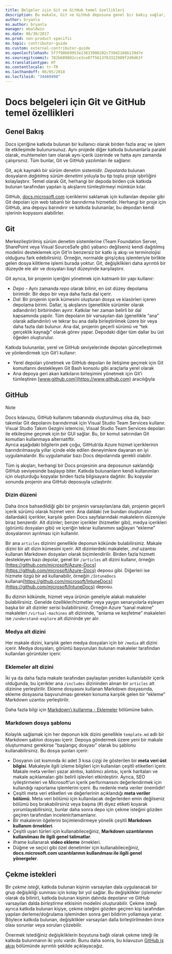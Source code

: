 ```yaml
---
title: Belgeler için Git ve GitHub temel özellikleri
description: Bu makale, Git ve GitHub deposuna genel bir bakış sağlar, içeriğin nasıl organize edildiğini ve docs.microsoft.com adlandırma kurallarını açıklar.
author: bryanla
ms.author: bryanla
manager: mbaldwin
ms.date: 06/30/2017
ms.prod: non-product-specific
ms.topic: contributor-guide
ms.custom: external-contributor-guide
ms.openlocfilehash: 5f7f90b69953e23833906202c739d2168b139d7e
ms.sourcegitcommit: 782b689882cce3ce07f5613763322989f2d0d63f
ms.translationtype: HT
ms.contentlocale: tr-TR
ms.lasthandoff: 06/05/2018
ms.locfileid: "34469498"
---
```

# <a name="git-and-github-essentials-for-docs"></a>Docs belgeleri için Git ve GitHub temel özellikleri

## <a name="overview"></a>Genel Bakış

Docs içeriğine katkıda bulunan bir kullanıcı olarak birden fazla araç ve işlem ile etkileşimde bulunursunuz. Aynı projede diğer katkıda bulunanlarla paralel olarak, muhtemelen tam olarak aynı içerik üzerinde ve hatta aynı zamanda çalışırsınız. Tüm bunlar, Git ve GitHub yazılımları ile sağlanır.

Git, açık kaynaklı bir sürüm denetim sistemidir. *Depolarda* bulunan dosyaların *dağıtılmış sürüm denetimi* yoluyla bu tip toplu proje işbirliğini kolaylaştırır. Temel olarak Git, herhangi bir depoda birden çok katkıda bulunan tarafından yapılan iş akışlarını tümleştirmeyi mümkün kılar.

GitHub, [docs.microsoft.com](https://docs.microsoft.com) içeriklerini saklamak için kullanılan depolar gibi Git depoları için web tabanlı bir barındırma hizmetidir. Herhangi bir proje için GitHub, ana depoyu barındırır ve katkıda bulunanlar, bu depodan kendi işlerinin kopyasını alabilirler.

## <a name="git"></a>Git

Merkezileştirilmiş sürüm denetim sistemlerine (Team Foundation Server, SharePoint veya Visual SourceSafe gibi) yabancı değilseniz kendi dağıtılmış modelini desteklemek için Git’in benzersiz bir katkı iş akışı ve terminolojisi olduğunu fark edebilirsiniz. Örneğin, normalde giriş/çıkış işlemleriyle birlikte gelen dosya kilitleme işlemi burada yoktur. Git, değişiklikleri daha ayrıntılı bir düzeyde ele alır ve dosyaları bayt düzeyinde karşılaştırır.

Git ayrıca, bir projenin içeriğini yönetmek için katmanlı bir yapı kullanır:

- *Depo* - Aynı zamanda *repo* olarak bilinir, en üst düzey depolama birimidir. Bir depo bir veya daha fazla dal içerir.
- *Dal*: Bir projenin içerik kümesini oluşturan dosya ve klasörleri içeren depolama birimi. Dallar, iş akışlarını (genellikle sürümler olarak adlandırılır) birbirinden ayırır. Katkılar her zaman belirli bir dal kapsamında yapılır. Tüm depoların bir varsayılan dalı (genellikle “ana” olarak adlandırılır) ve tekrar bu ana dalla birleştirilmek üzere bir veya daha fazla dalı bulunur. Ana dal, projenin geçerli sürümü ve "tek gerçeklik kaynağı" olarak görev yapar. Depodaki diğer tüm dallar bu üst öğeden oluşturulur.

Katkıda bulunanlar, yerel ve GitHub seviyelerinde depoları güncelleştirmek ve yönlendirmek için Git’i kullanır:

- Yerel depoları yönetmek ve GitHub depoları ile iletişime geçmek için Git komutlarını destekleyen Git Bash konsolu gibi araçlarla yerel olarak
- Ana depoya geri akan katkıların birleşimini yönetmek için Git’i tümleştiren [www.github.com](https://www.github.com) aracılığıyla

## <a name="github"></a>GitHub

> [!NOTE]
> Docs kılavuzu, GitHub kullanımı tabanında oluşturulmuş olsa da, bazı takımlar Git depolarını barındırmak için Visual Studio Team Services kullanır. Visual Studio Takım Gezgini istemcisi, Visual Studio Team Services depoları ile etkileşime geçmek için bir GUI sağlar. Bu, bir komut satırından Git komutları kullanmaya alternatiftir.
> </br>
> Ayrıca aşağıdaki bilgilerin pek çoğu, GitHub’da Azure hizmet içeriklerinin barındırılmasıyla yıllar içinde elde edilen deneyimlere dayanan en iyi uygulamalardır. Bu uygulamalar bazı Docs depolarında gerekli olabilir.

Tüm iş akışları, herhangi bir Docs projesinin ana deposunun saklandığı GitHub seviyesinde başlayıp biter. Katkıda bulunanların kendi kullanımları için oluşturduğu kopyalar birden fazla bilgisayara dağıtılır. Bu kopyalar sonunda projenin ana GitHub deposuyla uzlaştırılır.

### <a name="directory-organization"></a>Dizin düzeni

Daha önce bahsedildiği gibi bir projenin varsayılan/ana dalı, projenin geçerli içerik sürümü olarak hizmet verir. Ana daldaki (ve bundan oluşturulan dallardaki) içerikler, karşılık gelen Docs sayfalarındaki makalelerin düzeniyle biraz benzerdir. Alt dizinler; benzer içerikler (hizmetler gibi), medya içerikleri (görüntü dosyaları gibi) ve içeriğin tekrar kullanımını sağlayan “ekleme” dosyalarının ayrılması için kullanılır.

Bir ana `articles` dizinini genellikle deponun kökünde bulabilirsiniz. Makale dizini bir alt dizin kümesini içerir. Alt dizinlerdeki makaleler, *.md* uzantısı kullanan Markdown dosyaları olarak biçimlendirilir. Birden fazla hizmeti destekleyen bazı depolar, genel bir `/articles` alt dizini kullanır, örneğin [https://github.com/microsoft/Azure-Docs](https://github.com/microsoft/Azure-Docs) deposu gibi. Diğerleri ise hizmete özgü bir ad kullanabilir, örneğin `/IntuneDocs` kullanan[https://github.com/microsoft/IntuneDocs](https://github.com/microsoft/IntuneDocs) deposu.

Bu dizinin kökünde, hizmet veya ürünün geneliyle alakalı makaleler bulabilirsiniz. Genelde özellikler/hizmetler veya yaygın senaryolarla eşleşen başka bir alt dizinler serisi bulabilirsiniz. Örneğin Azure “sanal makine” makaleleri `/virtual-machines` alt dizininde, “anlama ve keşfetme” makaleleri ise `/understand-explore` alt dizininde yer alır.

### <a name="media-subdirectory"></a>Medya alt dizini

Her makale dizini, karşılık gelen medya dosyaları için bir `/media` alt dizini içerir. Medya dosyaları, görüntü başvuruları bulunan makaleler tarafından kullanılan görüntüler içerir.

### <a name="includes-subdirectory"></a>Eklemeler alt dizini

İki ya da daha fazla makale tarafından paylaşılan yeniden kullanılabilir içerik olduğunda, bu içerikler ana `/includes` dizininden alınan bir `articles` alt dizinine yerleştirilir. Ekleme dosyasını kullanan Markdown dosyasında, ekleme dosyasına başvurulması gereken konuma karşılık gelen bir “ekleme” Markdown uzantısı yerleştirilir.

Daha fazla bilgi için [Markdown’ı kullanma - Eklemeler](how-to-write-use-markdown.md#includes) bölümüne bakın.

### <a name="markdown-file-template"></a>Markdown dosya şablonu

Kolaylık sağlamak için her deponun kök dizini genellikle `template.md` adlı bir Markdown şablon dosyası içerir. Depoya göndermek üzere yeni bir makale oluşturmanız gerekirse "başlangıç dosyası" olarak bu şablonu kullanabilirsiniz. Bu dosya şunları içerir:

- Dosyanın üst kısmında iki adet 3 kısa çizgi ile gösterilen bir **meta veri üst bilgisi**. Makaleyle ilgili izleme bilgileri için kullanılan çeşitli etiketleri içerir. Makale meta verileri yazar alıntısı, katılımcı alıntısı, içerik haritaları ve makale açıklamaları gibi belirli işlevleri etkinleştirir. Ayrıca, SEO iyileştirmeleri ve Microsoft’un içerik performansını değerlendirmek için kullandığı raporlama işlemlerini içerir. Bu nedenle meta veriler önemlidir!
- Çeşitli meta veri etiketleri ve değerlerinin açıklandığı **meta veriler bölümü**. Meta veri bölümü için kullanılacak değerlerden emin değilseniz bölümü boş bırakabilirsiniz veya başına (#) diyez etiketi koyarak yorumlayabilirsiniz, bunlar daha sonra depo için çekme isteğini gözden geçiren tarafından incelenir/tamamlanır.
- Bir makalenin öğelerini biçimlendirmeye yönelik çeşitli **Markdown kullanım örnekleri**.
- Çeşitli uyarı türleri için kullanabileceğiniz, **Markdown uzantılarının kullanılması ile ilgili genel talimatlar**.
- iframe kullanarak **video ekleme** örnekleri.
- Düğme ve seçici gibi özel denetimler için kullanabileceğiniz, **docs.microsoft.com uzantılarının kullanılması ile ilgili genel yönergeler**.

## <a name="pull-requests"></a>Çekme istekleri

Bir *çekme isteği*, katkıda bulunan kişinin varsayılan dala uygulanacak bir grup değişikliği sunması için kolay bir yol sağlar. Bu değişiklikler (*işlemeler* olarak da bilinir), katkıda bulunan kişinin dalında depolanır ve GitHub varsayılan dalda *birleştirme* etkisinin modelini oluşturabilir. Çekme isteği ayrıca katkıda bulunan kişiye, çekme isteğini gözden geçiren kişi tarafından yapılan derleme/doğrulama işleminden sonra geri bildirim yollamaya yarar. Böylece katkıda bulunan, değişiklikler varsayılan dalla birleştirilmeden önce olası sorunlar veya soruları çözebilir.

Önermek istediğiniz değişikliklerin boyutuna bağlı olarak çekme isteği ile katkıda bulunmanın iki yolu vardır. Bunu daha sonra, bu kılavuzun [GitHub iş akışı](how-to-write-workflows-major.md) bölümünde ayrıntılı şekilde açıklayacağız.

<!---- Reference links for Docs landing pages, associated GitHub repositories, and related Forums matrix. ------------------>
<!---- PLEASE INSERT URLS IN ASCENDING SORT ORDER, AND REMOVE LOCALE SEGMENT FROM URLS (that is, en-us) FOR LOCALIZED FORUMS! -->
<!---- NOTE: these links are saved for future use in another/new article; no longer used above in this article --->
[Visual-Studio-Page]:(https://docs.microsoft.com/en-us/visualstudio/index)
[Visual-Studio-Repo-Internal]:(https://github.com/Microsoft/vsdocs)
[Visual-Studio-Repo-External]:(https://github.com/Microsoft/visualstudio-docs)
[Visual-Studio-SO]: (https://stackoverflow.com/search?q=Visual+Studio+2017)
[Dotnet-Page]: https://docs.microsoft.com/dotnet
[Dotnet-Core-Page]: https://docs.microsoft.com/dotnet/articles/welcome
[Dotnet-Core-Repo]: https://github.com/dotnet/docs
[EM-ATA-Land]: https://docs.microsoft.com/advanced-threat-analytics/
[EM-ATA-Repo]: https://github.com/Microsoft/ATADocs
[EM-AzureAD-Land]: https://docs.microsoft.com/active-directory/
[EM-AzureAD-Repo]: https://github.com/Azure/azure-content/tree/master/articles/active-directory/
[EM-AzureRMS-Land]: https://docs.microsoft.com/rights-management/
[EM-AzureRMS-Repo]: https://github.com/Microsoft/Azure-RMSDocs
[EM-Intune-Land]: https://docs.microsoft.com/intune/
[EM-Intune-Repo]: https://github.com/microsoft/intuneDocs
[EM-Land-Page]: https://docs.microsoft.com/enterprise-mobility/
[EM-Land-Repo]: https://github.com/Microsoft/EMDocs/
[EM-MFA-Land]: https://docs.microsoft.com/multi-factor-authentication/
[EM-MFA-Repo]: https://github.com/Azure/azure-content/tree/master/articles/multi-factor-authentication
[EM-MIM-Land]: https://docs.microsoft.com/microsoft-identity-manager/
[EM-MIM-Repo]: https://github.com/Microsoft/MIMDocs
[EM-RemoteApp-Land]: https://docs.microsoft.com/en-us/remoteapp/
[EM-RemoteApp-Repo]: https://github.com/Azure/azure-content/tree/master/articles/remoteapp
[Forum-MSDN-ATA]: https://social.technet.microsoft.com/Forums/en-US/home?forum=mata
[Forum-MSDN-AzureAD]: https://social.msdn.microsoft.com/Forums/en-US/home?forum=WindowsAzureAD
[Forum-MSDN-AzureRMS]: https://social.technet.microsoft.com/Forums/en-US/home?forum=rmsapps%2Crmscloud&filter=alltypes&sort=lastpostdesc
[Forum-MSDN-EM]: https://social.technet.microsoft.com/Forums/en-US/home?sort=relevancedesc&brandIgnore=True&searchTerm=Enterprise+Mobility
[Forum-MSDN-Intune]: https://social.technet.microsoft.com/Forums/en-us/home?category=microsoftintune
[Forum-MSDN-Main]: https://social.msdn.microsoft.com/Forums/home
[Forum-MSDN-MFA]: https://social.msdn.microsoft.com/Forums/en-US/home?forum=windowsazureactiveauthentication
[Forum-MSDN-MIM]: https://social.technet.microsoft.com/Forums/en-US/home?category=identitymanagement
[Forum-MSDN-RemoteApp]: https://social.technet.microsoft.com/Forums/en-US/home?filter=alltypes&brandIgnore=True&sort=relevancedesc&searchTerm=Azure+Remote+or+RemoteApp
[Forum-SO-AzureAD]: https://stackoverflow.com/questions/tagged/azure-active-directory
[Forum-SO-AzureRMS]: https://stackoverflow.com/questions/tagged/rights-management
[Forum-SO-Dotnet]: https://stackoverflow.com/questions/tagged/.net
[Forum-SO-Dotnet-Core]: https://stackoverflow.com/questions/tagged/.net-core
[Forum-SO-Main]: https://stackoverflow.com/tags
[Forum-SO-Intune]: https://stackoverflow.com/questions/tagged/intune
[Forum-SO-MFA]: https://stackoverflow.com/search?q=%5Bazure%5D+multi-factor
[Forum-SO-MIM]: https://stackoverflow.com/search?q=Microsoft+Identity+Manager
[Forum-SO-RemoteApp]: https://stackoverflow.com/questions/tagged/remoteapp
[Forum-TechNet-Main]: https://social.technet.microsoft.com/Forums/home
[Forum-Yammer-AzureRMS]: https://www.yammer.com/AskIPTeam
[Forum-Yammer-Main]: https://www.yammer.com/
